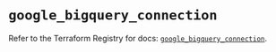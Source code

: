 # `google_bigquery_connection`

Refer to the Terraform Registry for docs: [`google_bigquery_connection`](https://registry.terraform.io/providers/hashicorp/google-beta/6.49.1/docs/resources/google_bigquery_connection).
